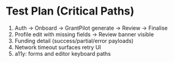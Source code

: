 # Test Plan (Critical Paths)

1) Auth → Onboard → GrantPilot generate → Review → Finalise
2) Profile edit with missing fields → Review banner visible
3) Funding detail (success/partial/error payloads)
4) Network timeout surfaces retry UI
5) a11y: forms and editor keyboard paths


